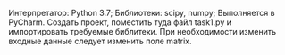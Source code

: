 Интерпретатор: Python 3.7;
Библиотеки: scipy, numpy;
Выполняется в PyCharm. Создать проект, поместить туда файл task1.py и импортировать требуемые библитеки. 
При необходимости изменить входные данные следует изменить поле matrix.
